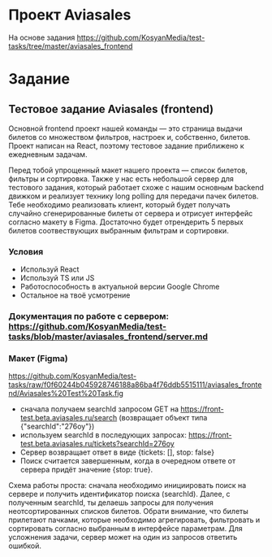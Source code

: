 # Проект Aviasales
На основе задания https://github.com/KosyanMedia/test-tasks/tree/master/aviasales_frontend

# Задание
## Тестовое задание Aviasales (frontend)
Основной frontend проект нашей команды — это страница выдачи билетов со множеством фильтров, настроек и, собственно, билетов. Проект написан на React, поэтому тестовое задание приближено к ежедневным задачам.

Перед тобой упрощенный макет нашего проекта — список билетов, фильтры и сортировка. Также у нас есть небольшой сервер для тестового задания, который работает схоже с нашим основным backend движком и реализует технику long polling для передачи пачек билетов. Тебе необходимо реализовать клиент, который будет получать случайно сгенерированные билеты от сервера и отрисует интерфейс согласно макету в Figma. Достаточно будет отрендерить 5 первых билетов соотвествующих выбранным фильтрам и сортировки.

### Условия
* Используй React
* Используй TS или JS
* Работоспособность в актуальной версии Google Chrome
* Остальное на твоё усмотрение

### Документация по работе с сервером: https://github.com/KosyanMedia/test-tasks/blob/master/aviasales_frontend/server.md
### Макет (Figma)
https://github.com/KosyanMedia/test-tasks/raw/f0f60244b045928746188a86ba4f76ddb5515111/aviasales_frontend/Aviasales%20Test%20Task.fig

* сначала получаем searchId запросом GET на https://front-test.beta.aviasales.ru/search (возвращает объект типа {"searchId":"276oy"})
* используем searchId в последующих запросах: https://front-test.beta.aviasales.ru/tickets?searchId=276oy
* Сервер возвращает ответ в виде {tickets: [], stop: false}
* Поиск считается завершенным, когда в очередном ответе от сервера придёт значение {stop: true}.


Схема работы проста: сначала необходимо инициировать поиск на сервере и получить идентификатор поиска (searchId). Далее, с полученным searchId, ты делаешь запросы для получения неотсортированных списков билетов. Обрати внимание, что билеты прилетают пачками, которые необходимо агрегировать, фильтровать и сортировать согласно выбранным в интерфейсе параметрам. Для усложнения задачи, сервер может на один из запросов ответить ошибкой.

